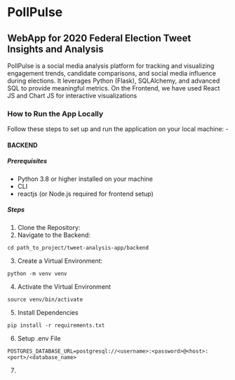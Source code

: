 # PollPulse
## WebApp for 2020 Federal Election Tweet Insights and Analysis

PollPulse is a social media analysis platform for tracking and visualizing engagement trends, candidate comparisons, and social media influence during elections. It leverages Python (Flask), SQLAlchemy, and advanced SQL to provide meaningful metrics. On the Frontend, we have used React JS and Chart JS for interactive visualizations


### How to Run the App Locally
Follow these steps to set up and run the application on your local machine: -

#### BACKEND

##### Prerequisites
* Python 3.8 or higher installed on your machine
* CLI
* reactjs (or Node.js required for frontend setup)

##### Steps
 1.  Clone the Repository:
 2.  Navigate to the Backend:
```
cd path_to_project/tweet-analysis-app/backend
```
 3.  Create a Virtual Environment:
```
python -m venv venv
```
 4.  Activate the Virtual Environment
```
source venv/bin/activate
```
 5.  Install Dependencies
```
pip install -r requirements.txt
```
6. Setup .env File
```
POSTGRES_DATABASE_URL=postgresql://<username>:<password>@<host>:<port>/<database_name>
```
7. 
